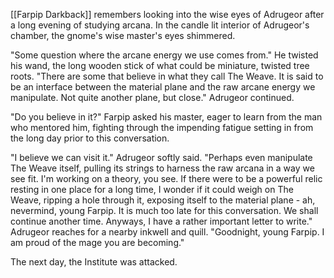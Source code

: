 [[Farpip Darkback]] remembers looking into the wise eyes of Adrugeor after a long evening of studying arcana. In the candle lit interior of Adrugeor's chamber, the gnome's wise master's eyes shimmered. 

"Some question where the arcane energy we use comes from." He twisted his wand, the long wooden stick of what could be miniature, twisted tree roots. "There are some that believe in what they call The Weave. It is said to be an interface between the material plane and the raw arcane energy we manipulate. Not quite another plane, but close." Adrugeor continued. 

"Do you believe in it?" Farpip asked his master, eager to learn from the man who mentored him, fighting through the impending fatigue setting in from the long day prior to this conversation. 

"I believe we can visit it." Adrugeor softly said. "Perhaps even manipulate The Weave itself, pulling its strings to harness the raw arcana in a way we see fit. I'm working on a theory, you see. If there were to be a powerful relic resting in one place for a long time, I wonder if it could weigh on The Weave, ripping a hole through it, exposing itself to the material plane - ah, nevermind, young Farpip. It is much too late for this conversation. We shall continue another time. Anyways, I have a rather important letter to write." Adrugeor reaches for a nearby inkwell and quill. "Goodnight, young Farpip. I am proud of the mage you are becoming." 

The next day, the Institute was attacked.